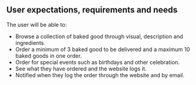 ## User expectations, requirements and needs
The user will be able to:

- Browse a collection of baked good through visual, description and ingredients.
- Order a minimum of 3 baked good to be delivered and a maximum 10 baked goods in one order.
- Order for special events such as birthdays and other celebration.
- See what they have ordered and the website logs it.
- Notified when they log the order through the website and by email.

